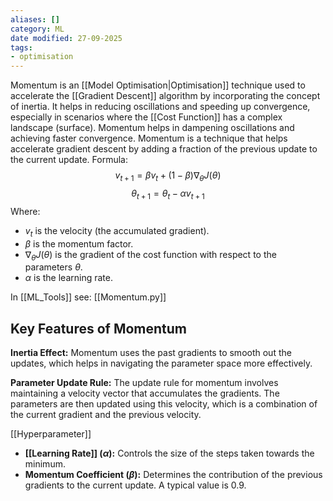 ```yaml
---
aliases: []
category: ML
date modified: 27-09-2025
tags:
- optimisation
---
```

Momentum is an [[Model Optimisation|Optimisation]] technique used to accelerate the [[Gradient Descent]] algorithm by incorporating the concept of inertia. It helps in reducing oscillations and speeding up convergence, especially in scenarios where the [[Cost Function]] has a complex landscape (surface). Momentum helps in dampening oscillations and achieving faster convergence. Momentum is a technique that helps accelerate gradient descent by adding a fraction of the previous update to the current update. Formula:
  $$
  v_{t+1} = \beta v_t + (1 - \beta) \nabla_{\theta} J(\theta)
  $$
  $$
  \theta_{t+1} = \theta_t - \alpha v_{t+1}
  $$
  Where:
  - $v_t$ is the velocity (the accumulated gradient).
  - $\beta$ is the momentum factor.
  - $\nabla_{\theta} J(\theta)$ is the gradient of the cost function with respect to the parameters $\theta$.
  - $\alpha$ is the learning rate.

In [[ML_Tools]] see: [[Momentum.py]]
## Key Features of Momentum

**Inertia Effect:** Momentum uses the past gradients to smooth out the updates, which helps in navigating the parameter space more effectively.

**Parameter Update Rule:** The update rule for momentum involves maintaining a velocity vector that accumulates the gradients. The parameters are then updated using this velocity, which is a combination of the current gradient and the previous velocity.

[[Hyperparameter]]
  - **[[Learning Rate]] ($\alpha$):** Controls the size of the steps taken towards the minimum.
  - **Momentum Coefficient ($\beta$):** Determines the contribution of the previous gradients to the current update. A typical value is 0.9.


